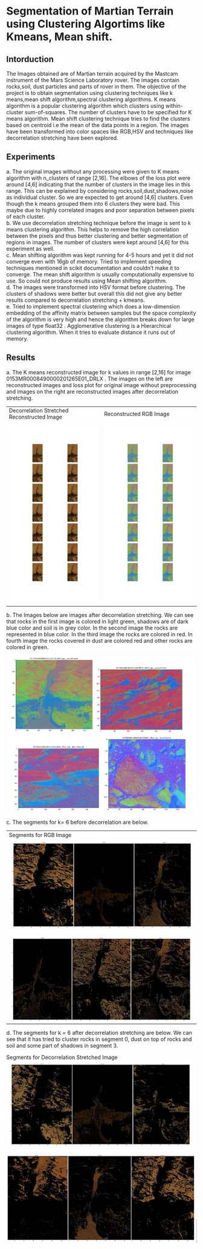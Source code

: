 # Segmentation of Martian Terrain using Clustering Algortims like Kmeans, Mean shift.

## Intorduction

The Images obtained are of Martian terrain acquired by the Mastcam instrument of the Mars Science
Laboratory rover. The images contain rocks,soil, dust particles and parts of rover in them. The
objective of the project is to obtain segmentation using clustering techniques like k means,mean shift
algorithm,spectral clustering algorithms. K means algorithm is a popular clustering algorithm which
clusters using within-cluster sum-of-squares. The number of clusters have to be specified for K means
algorithm. Mean shift clustering technique tries to find the clusters based on centroid i.e the mean of
the data points in a region. The images have been transformed into color spaces like RGB,HSV and
techniques like decorrelation stretching have been explored.

## Experiments

a. The original images without any processing were given to K means algorithm with n_clusters of
range [2,16]. The elbows of the loss plot were around [4,6] indicating that the number of
clusters in the image lies in this range. This can be explained by considering
rocks,soil,dust,shadows,noise as individual cluster. So we are expected to get around [4,6]
clusters. Even though the k means grouped them into 6 clusters they were bad. This maybe due
to highly correlated images and poor separation between pixels of each cluster.<br>
b. We use decorrelation stretching technique before the image is sent to k means clustering
algorithm. This helps to remove the high correlation between the pixels and thus better
clustering and better segmentation of regions in images. The number of clusters were kept
around [4,6] for this experiment as well.<br>
c. Mean shifting algorithm was kept running for 4-5 hours and yet it did not converge even with
16gb of memory. Tried to implement speeding techniques mentioned in scikit documentation
and couldn’t make it to converge. The mean shift algorithm is usually computationally
expensive to use. So could not produce results using Mean shifting algorithm.<br>
d. The images were transformed into HSV format before clustering. The clusters of shadows were
better but overall this did not give any better results compared to decorrelation stretching +
kmeans.<br>
e. Tried to implement spectral clustering which does a low-dimension embedding of the affinity
matrix between samples but the space complexity of the algorithm is very high and hence the
algorithm breaks down for large images of type float32 . Agglomerative clustering is a
Hierarchical clustering algorithm. When it tries to evaluate distance it runs out of memory.

## Results


a. The K means reconstructed image for k values in range [2,16] for image
0153MR0008490000201265E01_DRLX . The images on the left are reconstructed images and
loss plot for original image without preprocessing and images on the right are reconstructed
images after decorrelation stretching.
<table>
  <tr>
    <td> Decorrelation Stretched Reconstructed Image </td>
    <td> Reconstructed RGB Image </td>    
  <tr>
    <td><img src="Plots/Kmeans/0153MR0008490000201265E01_DRLX_rgb__bruteForce(2%2C%2016).jpg" width=470 height=480></td>
    <td><img src="Plots/Kmeans/0153MR0008490000201265E01_DRLX_rgb__decorrStretch_bruteForce(2%2C%2016).jpg" width=470 height=480></td>
  </tr>
 </table>

b. The Images below are images after decorrelation stretching. We can see that rocks in the first
image is colored in light green, shadows are of dark blue color and soil is in grey color. In the
second image the rocks are represented in blue color. In the third image the rocks are colored in
red. In fourth image the rocks covered in dust are colored red and other rocks are colored in
green.

![](Plots/Screenshot_1.png)

c. The segments for k= 6 before decorrelation are below.

<table>
  <tr>
    <td> Segments for RGB Image </td>   
  <tr>
    <td><img src="Plots/Screenshot_2.png" width=960 height=480></td>
  </tr>
 </table>


d. The segments for k = 6 after decorrelation stretching are below. We can see that it has tried to
cluster rocks in segment 0, dust on top of rocks and soil and some part of shadows in segment 3.
 <tr>
    <td> Segments for Decorrelation Stretched Image </td>   
  <tr>
    <td><img src="Plots/Screenshot_3.png" width=960 height=240></td>
  </tr>
  <tr>
    <td><img src="Plots/Screenshot_4.png" width=960 height=240></td>
  </tr>
 </table>

